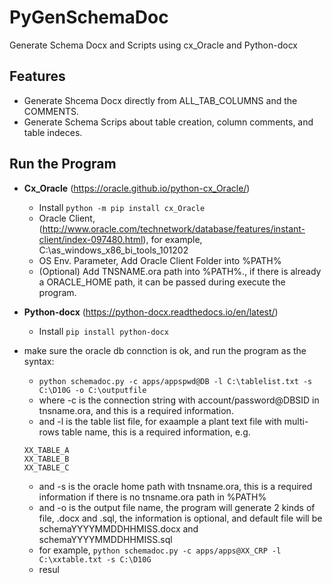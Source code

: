 # PyGenSchemaDoc
Generate Schema Docx and Scripts using cx_Oracle and Python-docx

## Features
- Generate Shcema Docx directly from ALL_TAB_COLUMNS and the COMMENTS.
- Generate Schema Scrips about table creation, column comments, and table indeces.

  
## Run the Program
- **Cx_Oracle** (https://oracle.github.io/python-cx_Oracle/)
    - Install `python -m pip install cx_Oracle`
    - Oracle Client, (http://www.oracle.com/technetwork/database/features/instant-client/index-097480.html), for example, C:\as_windows_x86_bi_tools_101202
    - OS Env. Parameter, Add Oracle Client Folder into %PATH%
    - (Optional) Add TNSNAME.ora path into %PATH%., if there is already a ORACLE_HOME path, it can be passed during execute the program.

- **Python-docx** (https://python-docx.readthedocs.io/en/latest/)
    - Install `pip install python-docx`
- make sure the oracle db connction is ok, and run the program as the syntax:
    - `python schemadoc.py -c apps/appspwd@DB -l C:\tablelist.txt -s C:\D10G -o C:\outputfile`
    - where -c is the connection string with account/password@DBSID in tnsname.ora, and this is a required information.
    - and -l is the table list file, for exaample a plant text file with multi-rows table name, this is a required information, e.g.
    ```
    XX_TABLE_A
    XX_TABLE_B
    XX_TABLE_C
    ```
    - and -s is the oracle home path with tnsname.ora, this is a required information if there is no tnsname.ora path in %PATH%
    - and -o is the output file name, the program will generate 2 kinds of file, .docx and .sql, the information is optional, and default file will be schemaYYYYMMDDHHMISS.docx and schemaYYYYMMDDHHMISS.sql
    - for example, `python schemadoc.py -c apps/apps@XX_CRP -l C:\xxtable.txt -s C:\D10G` 
    - resul